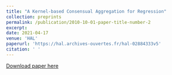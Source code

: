 ```yaml
---
title: "A Kernel-based Consensual Aggregation for Regression"
collection: preprints
permalink: /publication/2010-10-01-paper-title-number-2
excerpt: 
date: 2021-04-17
venue: 'HAL'
paperurl: 'https://hal.archives-ouvertes.fr/hal-02884333v5'
citation: ' '
---
```


[Download paper here](https://hal.archives-ouvertes.fr/hal-02884333v5)
